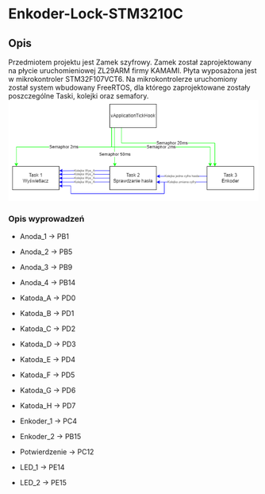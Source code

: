 # Enkoder-Lock-STM3210C

## Opis
Przedmiotem projektu jest Zamek szyfrowy. Zamek został zaprojektowany na płycie uruchomieniowej ZL29ARM firmy KAMAMI.
Płyta wyposażona jest w mikrokontroler STM32F107VCT6.
Na mikrokontrolerze uruchomiony został system wbudowany FreeRTOS, dla którego zaprojektowane zostały poszczególne Taski, kolejki oraz semafory.
![alt text](https://github.com/Marcjon442/STM3210C-Enkoder-Lock/blob/main/Schemat.png)
### Opis wyprowadzeń

- Anoda_1 -> PB1
- Anoda_2 -> PB5
- Anoda_3 -> PB9
- Anoda_4 -> PB14

- Katoda_A -> PD0
- Katoda_B -> PD1
- Katoda_C -> PD2
- Katoda_D -> PD3
- Katoda_E -> PD4
- Katoda_F -> PD5
- Katoda_G -> PD6
- Katoda_H -> PD7

- Enkoder_1 -> PC4
- Enkoder_2 -> PB15
- Potwierdzenie -> PC12

- LED_1 -> PE14
- LED_2 -> PE15
